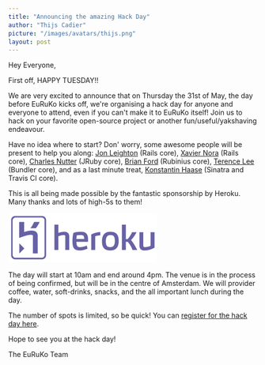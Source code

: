 ```yaml
---
title: "Announcing the amazing Hack Day"
author: "Thijs Cadier"
picture: "/images/avatars/thijs.png"
layout: post
---
```

Hey Everyone,

First off, HAPPY TUESDAY!!

We are very excited to announce that on Thursday the 31st of May, the day before EuRuKo kicks off, we're organising a hack day for anyone and everyone to attend, even if you can't make it to EuRuKo itself! Join us to hack on your favorite open-source project or another fun/useful/yakshaving endeavour.

Have no idea where to start? Don' worry, some awesome people will be present to help you along: [Jon Leighton](http://jonathanleighton.com/) (Rails core), [Xavier Nora](http://hashref.com/) (Rails core), [Charles Nutter](http://headius.blogspot.com/) (JRuby core), [Brian Ford](http://brixen.io/) (Rubinius core), [Terence Lee](https://twitter.com/#!/hone02) (Bundler core), and as a last minute treat, [Konstantin Haase](https://twitter.com/#!/konstantinhaase) (Sinatra and Travis CI core).

This is all being made possible by the fantastic sponsorship by Heroku. Many thanks and lots of high-5s to them!

[![Heroku](/images/sponsors/heroku.png "Image title")](http://www.heroku.com "Heroku")

The day will start at 10am and end around 4pm. The venue is in the process of being confirmed, but will be in the centre of Amsterdam. We will provider coffee, water, soft-drinks, snacks, and the all important lunch during the day.

The number of spots is limited, so be quick! You can [register for the hack day here](http://eurukohackday.eventbrite.com/).

Hope to see you at the hack day!

The EuRuKo Team

